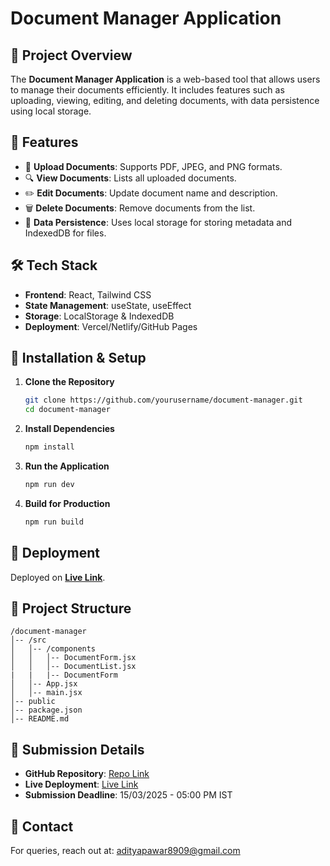 # Document Manager Application

## 📌 Project Overview
The **Document Manager Application** is a web-based tool that allows users to manage their documents efficiently. It includes features such as uploading, viewing, editing, and deleting documents, with data persistence using local storage.

## 🚀 Features
- 📂 **Upload Documents**: Supports PDF, JPEG, and PNG formats.
- 🔍 **View Documents**: Lists all uploaded documents.
- ✏️ **Edit Documents**: Update document name and description.
- 🗑️ **Delete Documents**: Remove documents from the list.
- 💾 **Data Persistence**: Uses local storage for storing metadata and IndexedDB for files.

## 🛠️ Tech Stack
- **Frontend**: React, Tailwind CSS
- **State Management**: useState, useEffect
- **Storage**: LocalStorage & IndexedDB
- **Deployment**: Vercel/Netlify/GitHub Pages

## 📖 Installation & Setup
1. **Clone the Repository**
   ```sh
   git clone https://github.com/yourusername/document-manager.git
   cd document-manager
   ```

2. **Install Dependencies**
   ```sh
   npm install
   ```

3. **Run the Application**
   ```sh
   npm run dev
   ```

4. **Build for Production**
   ```sh
   npm run build
   ```

## 🚀 Deployment
Deployed on **[Live Link](https://document-manager-repy.vercel.app/)**.

## 📂 Project Structure
```
/document-manager
│-- /src
│   │-- /components
│   │   │-- DocumentForm.jsx
│   │   │-- DocumentList.jsx
|   |   |-- DocumentForm
│   │-- App.jsx
│   │-- main.jsx
│-- public
│-- package.json
│-- README.md
```

## 📝 Submission Details
- **GitHub Repository**: [Repo Link](https://github.com/adityaPawar1999/document-manager)
- **Live Deployment**: [Live Link](https://document-manager-repy.vercel.app/)
- **Submission Deadline**: 15/03/2025 - 05:00 PM IST

## 📧 Contact
For queries, reach out at: [adityapawar8909@gmail.com](mailto:adityapawar8909@gmail.com)

